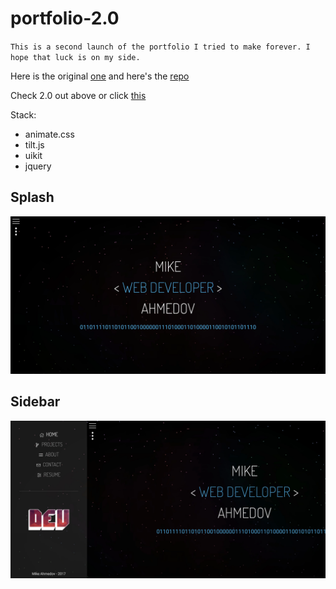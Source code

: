 # portfolio-2.0

`This is a second launch of the portfolio I tried to make forever. I hope that luck is on my side.`

Here is the original [one](https://mahmedov.com) and here's the [repo](https://github.com/mahmedov/mahmedov.github.io)

Check 2.0 out above or click [this](https://mahmedov.com/portfolio-2.0)

Stack:
- animate.css
- tilt.js
- uikit
- jquery

## Splash

![md-1](components/img/md-demo-1.webp)

## Sidebar

![md-2](components/img/md-demo-2.webp)
